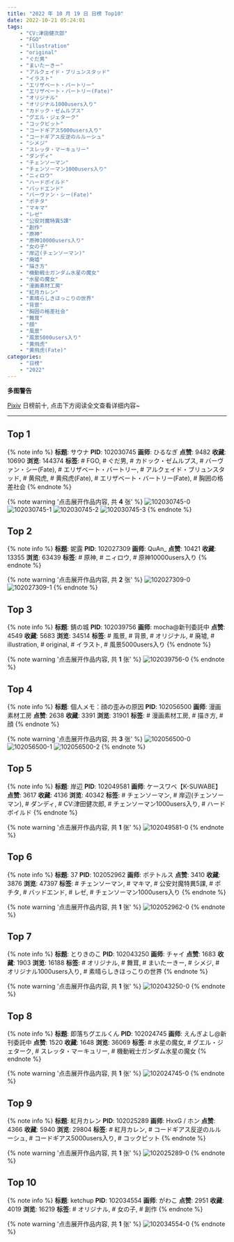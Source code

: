 ```yaml
---
title: "2022 年 10 月 19 日 日榜 Top10"
date: 2022-10-21 05:24:01
tags:
    - "CV:津田健次郎"
    - "FGO"
    - "illustration"
    - "original"
    - "ぐだ男"
    - "まいたーきー"
    - "アルクェイド・ブリュンスタッド"
    - "イラスト"
    - "エリザベート・バートリー"
    - "エリザベート・バートリー(Fate)"
    - "オリジナル"
    - "オリジナル1000users入り"
    - "カドック・ゼムルプス"
    - "グエル・ジェターク"
    - "コックピット"
    - "コードギアス5000users入り"
    - "コードギアス反逆のルルーシュ"
    - "シメジ"
    - "スレッタ・マーキュリー"
    - "ダンディ"
    - "チェンソーマン"
    - "チェンソーマン1000users入り"
    - "ニィロウ"
    - "ハードボイルド"
    - "バッドエンド"
    - "バーヴァン・シー(Fate)"
    - "ポチタ"
    - "マキマ"
    - "レゼ"
    - "公安対魔特異5課"
    - "創作"
    - "原神"
    - "原神10000users入り"
    - "女の子"
    - "岸辺(チェンソーマン)"
    - "廃墟"
    - "描き方"
    - "機動戦士ガンダム水星の魔女"
    - "水星の魔女"
    - "漫画素材工房"
    - "紅月カレン"
    - "素晴らしきほっこりの世界"
    - "背景"
    - "胸囲の格差社会"
    - "舞茸"
    - "顔"
    - "風景"
    - "風景5000users入り"
    - "黄飛虎"
    - "黄飛虎(Fate)"
categories:
    - "日榜"
    - "2022"
---
```


<i class="fa fa-triangle-exclamation"></i>**多图警告**<i class="fa fa-triangle-exclamation"></i>

[Pixiv](https://www.pixiv.net/) 日榜前十, 点击下方阅读全文查看详细内容~

<!-- more -->

---

## Top 1

{% note info %}
**标题**: サウナ
**PID**: 102030745 **画师**: ひるなぎ
**点赞**: 9482 **收藏**: 10690 **浏览**: 144374
**标签**: # FGO, # ぐだ男, # カドック・ゼムルプス, # バーヴァン・シー(Fate), # エリザベート・バートリー, # アルクェイド・ブリュンスタッド, # 黄飛虎, # 黄飛虎(Fate), # エリザベート・バートリー(Fate), # 胸囲の格差社会
{% endnote %}

{% note warning '点击展开作品内容, 共 **4** 张' %}
![102030745-0](https://i.pixiv.re/img-original/img/2022/10/18/06/00/02/102030745_p0.jpg)
![102030745-1](https://i.pixiv.re/img-original/img/2022/10/18/06/00/02/102030745_p1.jpg)
![102030745-2](https://i.pixiv.re/img-original/img/2022/10/18/06/00/02/102030745_p2.jpg)
![102030745-3](https://i.pixiv.re/img-original/img/2022/10/18/06/00/02/102030745_p3.jpg)
{% endnote %}

## Top 2

{% note info %}
**标题**: 妮露
**PID**: 102027309 **画师**: QuAn_
**点赞**: 10421 **收藏**: 13355 **浏览**: 63439
**标签**: # 原神, # ニィロウ, # 原神10000users入り
{% endnote %}

{% note warning '点击展开作品内容, 共 **2** 张' %}
![102027309-0](https://i.pixiv.re/img-original/img/2022/10/18/01/21/48/102027309_p0.jpg)
![102027309-1](https://i.pixiv.re/img-original/img/2022/10/18/01/21/48/102027309_p1.jpg)
{% endnote %}

## Top 3

{% note info %}
**标题**: 錆の城
**PID**: 102039756 **画师**: mocha@新刊委託中
**点赞**: 4549 **收藏**: 5683 **浏览**: 34514
**标签**: # 風景, # 背景, # オリジナル, # 廃墟, # illustration, # original, # イラスト, # 風景5000users入り
{% endnote %}

{% note warning '点击展开作品内容, 共 **1** 张' %}
![102039756-0](https://i.pixiv.re/img-original/img/2022/10/18/17/59/50/102039756_p0.png)
{% endnote %}

## Top 4

{% note info %}
**标题**: 個人メモ：顔の歪みの原因
**PID**: 102056500 **画师**: 漫画素材工房
**点赞**: 2638 **收藏**: 3391 **浏览**: 31901
**标签**: # 漫画素材工房, # 描き方, # 顔
{% endnote %}

{% note warning '点击展开作品内容, 共 **3** 张' %}
![102056500-0](https://i.pixiv.re/img-original/img/2022/10/19/08/00/02/102056500_p0.jpg)
![102056500-1](https://i.pixiv.re/img-original/img/2022/10/19/08/00/02/102056500_p1.jpg)
![102056500-2](https://i.pixiv.re/img-original/img/2022/10/19/08/00/02/102056500_p2.jpg)
{% endnote %}

## Top 5

{% note info %}
**标题**: 岸辺
**PID**: 102049581 **画师**: ケースワベ【K-SUWABE】
**点赞**: 3617 **收藏**: 4136 **浏览**: 40342
**标签**: # チェンソーマン, # 岸辺(チェンソーマン), # ダンディ, # CV:津田健次郎, # チェンソーマン1000users入り, # ハードボイルド
{% endnote %}

{% note warning '点击展开作品内容, 共 **1** 张' %}
![102049581-0](https://i.pixiv.re/img-original/img/2022/10/19/00/00/15/102049581_p0.jpg)
{% endnote %}

## Top 6

{% note info %}
**标题**: 37
**PID**: 102052962 **画师**: ポテトルス
**点赞**: 3410 **收藏**: 3876 **浏览**: 47397
**标签**: # チェンソーマン, # マキマ, # 公安対魔特異5課, # ポチタ, # バッドエンド, # レゼ, # チェンソーマン1000users入り
{% endnote %}

{% note warning '点击展开作品内容, 共 **1** 张' %}
![102052962-0](https://i.pixiv.re/img-original/img/2022/10/19/02/10/51/102052962_p0.jpg)
{% endnote %}

## Top 7

{% note info %}
**标题**: とりきのこ
**PID**: 102043250 **画师**: チャイ
**点赞**: 1683 **收藏**: 1903 **浏览**: 16188
**标签**: # オリジナル, # 舞茸, # まいたーきー, # シメジ, # オリジナル1000users入り, # 素晴らしきほっこりの世界
{% endnote %}

{% note warning '点击展开作品内容, 共 **1** 张' %}
![102043250-0](https://i.pixiv.re/img-original/img/2022/10/18/20/30/00/102043250_p0.png)
{% endnote %}

## Top 8

{% note info %}
**标题**: 即落ちグエルくん
**PID**: 102024745 **画师**: えんぎよし@新刊委託中
**点赞**: 1520 **收藏**: 1648 **浏览**: 36069
**标签**: # 水星の魔女, # グエル・ジェターク, # スレッタ・マーキュリー, # 機動戦士ガンダム水星の魔女
{% endnote %}

{% note warning '点击展开作品内容, 共 **1** 张' %}
![102024745-0](https://i.pixiv.re/img-original/img/2022/10/18/00/00/14/102024745_p0.png)
{% endnote %}

## Top 9

{% note info %}
**标题**: 紅月カレン
**PID**: 102025289 **画师**: HxxG / ホン
**点赞**: 4366 **收藏**: 5940 **浏览**: 29804
**标签**: # 紅月カレン, # コードギアス反逆のルルーシュ, # コードギアス5000users入り, # コックピット
{% endnote %}

{% note warning '点击展开作品内容, 共 **1** 张' %}
![102025289-0](https://i.pixiv.re/img-original/img/2022/10/18/00/11/11/102025289_p0.png)
{% endnote %}

## Top 10

{% note info %}
**标题**: ketchup
**PID**: 102034554 **画师**: がわこ
**点赞**: 2951 **收藏**: 4019 **浏览**: 16219
**标签**: # オリジナル, # 女の子, # 創作
{% endnote %}

{% note warning '点击展开作品内容, 共 **1** 张' %}
![102034554-0](https://i.pixiv.re/img-original/img/2022/10/18/12/09/37/102034554_p0.jpg)
{% endnote %}
